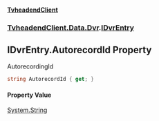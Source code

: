 #### [TvheadendClient](./index.md 'index')
### [TvheadendClient.Data.Dvr](./TvheadendClient-Data-Dvr.md 'TvheadendClient.Data.Dvr').[IDvrEntry](./TvheadendClient-Data-Dvr-IDvrEntry.md 'TvheadendClient.Data.Dvr.IDvrEntry')
## IDvrEntry.AutorecordId Property
AutorecordingId  
```csharp
string AutorecordId { get; }
```
#### Property Value
[System.String](https://docs.microsoft.com/en-us/dotnet/api/System.String 'System.String')  
